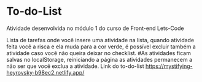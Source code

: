 # To-do-List
Atividade desenvolvida no módulo 1 do curso de Front-end Lets-Code

Lista de tarefas onde você insere uma atividade na lista, quando  atividade feita você a risca  e ela muda para a cor verde,  é possível excluir  também a atividade caso você não queira deixar no checklist.
#As atividades  ficam salvas no localStorage, reiniciando a página as atividades permanecem a não ser que vocẽ exclua a atividade.
Link do to-do-list https://mystifying-heyrovsky-b98ec2.netlify.app/
